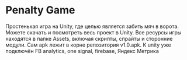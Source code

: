 # Penalty Game
Простенькая игра на Unity, где целью является забить мяч в ворота. 
Можете скачать и посмотреть весь проект в Unity. Все ресурсы игры находятся в папке Assets, включая скрипты, спрайты и сторонние модули. 
Сам apk лежит в корне репозитория v1.0.apk.
К unity уже подключён  FB analytics, one signal, firebase, Яндекс Метрика
